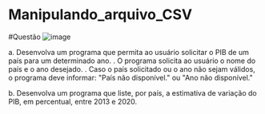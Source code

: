 # Manipulando_arquivo_CSV
#Questão
![image](https://user-images.githubusercontent.com/88409759/160246753-3c3eea39-adee-4b9c-9aa6-887cdcec6f38.png)

a. Desenvolva um programa que permita ao usuário solicitar o PIB de um país para um determinado ano.
. O programa solicita ao usuário o nome do país e o ano desejado.
. Caso o país solicitado ou o ano não sejam válidos, o programa deve informar: "País não disponível." ou "Ano não disponível."

b. Desenvolva um programa que liste, por país, a estimativa de variação do PIB, em percentual, entre 2013 e 2020.
